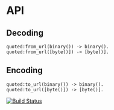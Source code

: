 # API

## Decoding

    quoted:from_url(binary()) -> binary().
    quoted:from_url([byte()]) -> [byte()].

## Encoding

    quoted:to_url(binary()) -> binary().
    quoted:to_url([byte()]) -> [byte()].

[![Build Status](http://travis-ci.org/klaar/quoted.erl..png?branch=master)](http://travis-ci.org/klaar/quoted.erl)
